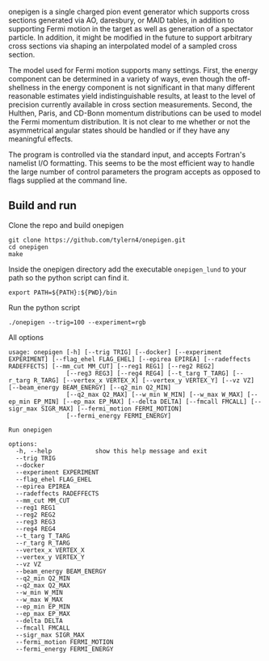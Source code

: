 onepigen is a single charged pion event generator which supports cross
sections generated via AO, daresbury, or MAID tables, in addition to
supporting Fermi motion in the target as well as generation of a
spectator particle.  In addition, it might be modified in the future
to support arbitrary cross sections via shaping an interpolated model
of a sampled cross section.

The model used for Fermi motion supports many settings.  First, the
energy component can be determined in a variety of ways, even though
the off-shellness in the energy component is not significant in that
many different reasonable estimates yield indistinguishable results,
at least to the level of precision currently available in cross
section measurements.  Second, the Hulthen, Paris, and CD-Bonn
momentum distributions can be used to model the Fermi momentum
distribution.  It is not clear to me whether or not the asymmetrical
angular states should be handled or if they have any meaningful
effects.

The program is controlled via the standard input, and accepts
Fortran's namelist I/O formatting.  This seems to be the most
efficient way to handle the large number of control parameters the
program accepts as opposed to flags supplied at the command line.

## Build and run

Clone the repo and build onepigen
```
git clone https://github.com/tylern4/onepigen.git
cd onepigen
make
```

Inside the onepigen directory add the executable `onepigen_lund` to your path so the python script can find it.
```
export PATH=${PATH}:${PWD}/bin
```

Run the python script
```
./onepigen --trig=100 --experiment=rgb
```


All options
```
usage: onepigen [-h] [--trig TRIG] [--docker] [--experiment EXPERIMENT] [--flag_ehel FLAG_EHEL] [--epirea EPIREA] [--radeffects RADEFFECTS] [--mm_cut MM_CUT] [--reg1 REG1] [--reg2 REG2]
                [--reg3 REG3] [--reg4 REG4] [--t_targ T_TARG] [--r_targ R_TARG] [--vertex_x VERTEX_X] [--vertex_y VERTEX_Y] [--vz VZ] [--beam_energy BEAM_ENERGY] [--q2_min Q2_MIN]
                [--q2_max Q2_MAX] [--w_min W_MIN] [--w_max W_MAX] [--ep_min EP_MIN] [--ep_max EP_MAX] [--delta DELTA] [--fmcall FMCALL] [--sigr_max SIGR_MAX] [--fermi_motion FERMI_MOTION]
                [--fermi_energy FERMI_ENERGY]

Run onepigen

options:
  -h, --help            show this help message and exit
  --trig TRIG
  --docker
  --experiment EXPERIMENT
  --flag_ehel FLAG_EHEL
  --epirea EPIREA
  --radeffects RADEFFECTS
  --mm_cut MM_CUT
  --reg1 REG1
  --reg2 REG2
  --reg3 REG3
  --reg4 REG4
  --t_targ T_TARG
  --r_targ R_TARG
  --vertex_x VERTEX_X
  --vertex_y VERTEX_Y
  --vz VZ
  --beam_energy BEAM_ENERGY
  --q2_min Q2_MIN
  --q2_max Q2_MAX
  --w_min W_MIN
  --w_max W_MAX
  --ep_min EP_MIN
  --ep_max EP_MAX
  --delta DELTA
  --fmcall FMCALL
  --sigr_max SIGR_MAX
  --fermi_motion FERMI_MOTION
  --fermi_energy FERMI_ENERGY
```
